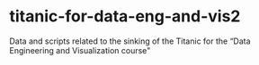 # titanic-for-data-eng-and-vis2
Data and scripts related to the sinking of the Titanic for the “Data Engineering and Visualization course"
